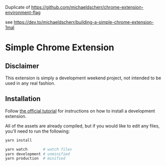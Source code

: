 Duplicate of https://github.com/michaeldscherr/chrome-extension-environment-flag

see  https://dev.to/michaeldscherr/building-a-simple-chrome-extension-1mal

# Simple Chrome Extension

## Disclaimer

This extension is simply a development weekend project, not intended to be used in any real fashion.

## Installation

Follow [the official tutorial][chrome-extension-installation] for instructions on how to install a development extension.

All of the assets are already compiled, but if you would like to edit any files, you'll need to run the following:

```bash
yarn install

yarn watch       # watch files
yarn development # unminified
yarn production  # minified
```

[chrome-extension-installation]: https://developer.chrome.com/extensions/getstarted
